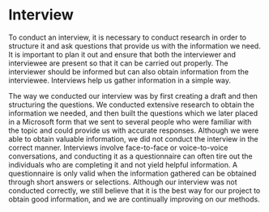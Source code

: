 # Interview

To conduct an interview, it is necessary to conduct research in order to structure it and ask questions that provide us with the information we need. It is important to plan it out and ensure that both the interviewer and interviewee are present so that it can be carried out properly. The interviewer should be informed but can also obtain information from the interviewee. Interviews help us gather information in a simple way.

The way we conducted our interview was by first creating a draft and then structuring the questions. We conducted extensive research to obtain the information we needed, and then built the questions which we later placed in a Microsoft form that we sent to several people who were familiar with the topic and could provide us with accurate responses. Although we were able to obtain valuable information, we did not conduct the interview in the correct manner. Interviews involve face-to-face or voice-to-voice conversations, and conducting it as a questionnaire can often tire out the individuals who are completing it and not yield helpful information. A questionnaire is only valid when the information gathered can be obtained through short answers or selections. Although our interview was not conducted correctly, we still believe that it is the best way for our project to obtain good information, and we are continually improving on our methods.
